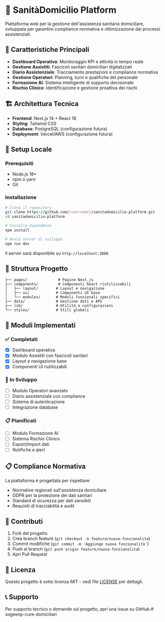 # 🏥 SanitàDomicilio Platform

Piattaforma web per la gestione dell'assistenza sanitaria domiciliare, sviluppata per garantire compliance normativa e ottimizzazione dei processi assistenziali.

## 🎯 Caratteristiche Principali

- **Dashboard Operativa**: Monitoraggio KPI e attività in tempo reale
- **Gestione Assistiti**: Fascicoli sanitari domiciliari digitalizzati
- **Diario Assistenziale**: Tracciamento prestazioni e compliance normativa
- **Gestione Operatori**: Planning, turni e qualifiche del personale
- **Formazione AI**: Sistema intelligente di supporto decisionale
- **Rischio Clinico**: Identificazione e gestione proattiva dei rischi

## 🏗️ Architettura Tecnica

- **Frontend**: Next.js 14 + React 18
- **Styling**: Tailwind CSS
- **Database**: PostgreSQL (configurazione futura)
- **Deployment**: Vercel/AWS (configurazione futura)

## 🚀 Setup Locale

### Prerequisiti
- Node.js 18+ 
- npm o yarn
- Git

### Installazione
```bash
# Clona il repository
git clone https://github.com/[username]/sanitadomicilio-platform.git
cd sanitadomicilio-platform

# Installa dipendenze
npm install

# Avvia server di sviluppo
npm run dev
```

Il server sarà disponibile su `http://localhost:3000`

## 📁 Struttura Progetto

```
├── pages/              # Pagine Next.js
├── components/         # Componenti React riutilizzabili
│   ├── layout/        # Layout e navigazione
│   ├── ui/            # Componenti UI base
│   └── modules/       # Moduli funzionali specifici
├── data/              # Gestione dati e API
├── lib/               # Utilità e configurazioni
└── styles/            # Stili globali
```

## 🔧 Moduli Implementati

### ✅ Completati
- [x] Dashboard operativa
- [x] Modulo Assistiti con fascicoli sanitari
- [x] Layout e navigazione base
- [x] Componenti UI riutilizzabili

### 🔨 In Sviluppo
- [ ] Modulo Operatori avanzato
- [ ] Diario assistenziale con compliance
- [ ] Sistema di autenticazione
- [ ] Integrazione database

### 📋 Pianificati
- [ ] Modulo Formazione AI
- [ ] Sistema Rischio Clinico
- [ ] Export/Import dati
- [ ] Notifiche e alert

## 📋 Compliance Normativa

La piattaforma è progettata per rispettare:
- Normative regionali sull'assistenza domiciliare
- GDPR per la protezione dei dati sanitari
- Standard di sicurezza per dati sensibili
- Requisiti di tracciabilità e audit

## 🤝 Contributi

1. Fork del progetto
2. Crea branch feature (`git checkout -b feature/nuova-funzionalita`)
3. Commit modifiche (`git commit -m 'Aggiunge nuova funzionalità'`)
4. Push al branch (`git push origin feature/nuova-funzionalita`)
5. Apri Pull Request

## 📝 Licenza

Questo progetto è sotto licenza MIT - vedi file [LICENSE](LICENSE) per dettagli.

## 📞 Supporto

Per supporto tecnico o domande sul progetto, apri una issue su GitHub.# sogeenp-cure-domiciliari
